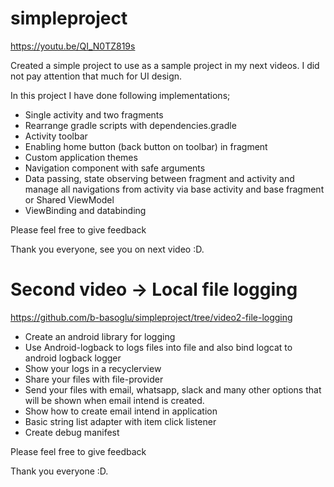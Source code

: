 # simpleproject

https://youtu.be/QI_N0TZ819s

Created a simple project to use as a sample project in my next videos. I did not pay attention that much for UI design.

In this project I have done following implementations;

* Single activity and two fragments
* Rearrange gradle scripts with dependencies.gradle
* Activity toolbar
* Enabling home button (back button on toolbar) in fragment
* Custom application themes
* Navigation component with safe arguments
* Data passing, state observing between fragment and activity and manage all navigations from activity via base activity and base fragment or Shared ViewModel
* ViewBinding and databinding

Please feel free to give feedback

Thank you everyone, see you on next video :D.

# Second video -> Local file logging

https://github.com/b-basoglu/simpleproject/tree/video2-file-logging

* Create an android library for logging
* Use Android-logback to logs files into file and also bind logcat to android logback logger
* Show your logs in a recyclerview
* Share your files with file-provider
* Send your files with email, whatsapp, slack and many other options that will be shown when email intend is created.
* Show how to create email intend in application
* Basic string list adapter with item click listener
* Create debug manifest

Please feel free to give feedback

Thank you everyone :D.
